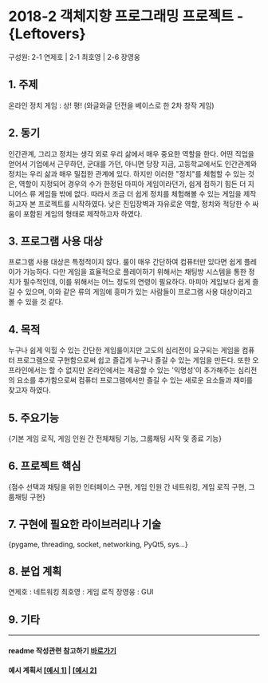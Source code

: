 # 2018-2 객체지향 프로그래밍 프로젝트 - **{Leftovers}**
구성원: 2-1 연제호 | 2-1 최호영 | 2-6 장영웅

## 1. 주제
온라인 정치 게임 : 상! 평! (와글와글 던전을 베이스로 한 2차 창작 게임)

## 2. 동기
 인간관계, 그리고 정치는 생각 외로 우리 삶에서 매우 중요한 역할을 한다. 어떤 직업을 얻어서 기업에서 근무하던, 군대를 가던, 아니면 당장 지금, 고등학교에서도 인간관계와 정치는 우리 삶과 매우 밀접한 관계에 있다. 하지만 이러한 "정치"를 체험할 수 있는 것은, 역할이 지정되어 경우의 수가 한정된 마피아 게임이라던가, 쉽게 접하기 힘든 더 지니어스 류 게임들 밖에 없다. 따라서 조금 더 쉽게 정치를 체험해볼 수 있는 게임을 제작하고자 본 프로젝트를 시작하였다. 낮은 진입장벽과 자유로운 역할, 정치와 적당한 수 싸움이 포함된 게임의 형태로 제작하고자 하였다.

## 3. 프로그램 사용 대상
 프로그램 사용 대상은 특정적이지 않다. 룰이 매우 간단하여 컴퓨터만 있다면 쉽게 플레이가 가능하다. 다만 게임을 효율적으로 플레이하기 위해서는 채팅방 시스템을 통한 정치가 필수적인데, 이를 위해서는 어느 정도의 연령이 필요하다. 마피아 게임보다 쉽게 즐길 수 있으며, 이와 같은 류의 게임에 흥미가 있는 사람들이 프로그램 사용 대상이라고 볼 수 있을 것 같다.

## 4. 목적
 누구나 쉽게 익힐 수 있는 간단한 게임룰이지만 고도의 심리전이 요구되는 게임을 컴퓨터 프로그램으로 구현함으로써 쉽고 즐겁게 누구나 즐길 수 있는 게임을 만든다. 또한 오프라인에서는 할 수 없지만 온라인에서는 제공할 수 있는 '익명성'이 추가해주는 심리전의 요소를 추가함으로써 컴퓨터 프로그램에서만 즐길 수 있는 새로운 요소들과 재미를 찾고자 하였다.

## 5. 주요기능
{기본 게임 로직, 게임 인원 간 전체채팅 기능, 그룹채팅 시작 및 종료 기능}

## 6. 프로젝트 핵심
{점수 선택과 채팅을 위한 인터페이스 구현, 게임 인원 간 네트워킹, 게임 로직 구현, 그룹채팅 구현}

## 7. 구현에 필요한 라이브러리나 기술
{pygame, threading, socket, networking, PyQt5, sys...}


## 8. **분업 계획**
연제호 : 네트워킹
최호영 : 게임 로직
장영웅 : GUI

## 9. 기타
<hr>

#### readme 작성관련 참고하기 [바로가기](https://heropy.blog/2017/09/30/markdown/)

#### 예시 계획서 [[예시 1]](https://docs.google.com/document/d/1hcuGhTtmiTUxuBtr3O6ffrSMahKNhEj33woE02V-84U/edit?usp=sharing) | [[예시 2]](https://docs.google.com/document/d/1FmxTZvmrroOW4uZ34Xfyyk9ejrQNx6gtsB6k7zOvHYE/edit?usp=sharing)
